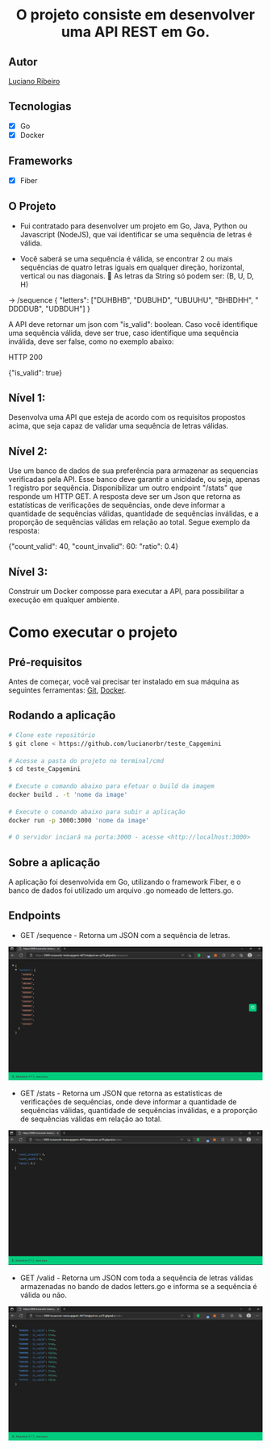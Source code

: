 <h1 align="center">
O projeto consiste em desenvolver uma API REST em Go.
</h1>

## Autor

[Luciano Ribeiro](https://github.com/lucianorbr)

## Tecnologias

- [x] Go
- [x] Docker

## Frameworks
- [x] Fiber


## O Projeto
- Fui contratado para desenvolver um projeto em Go, Java, Python ou Javascript (NodeJS),
  que vai identificar se uma sequência de letras é válida. 


- Você saberá se uma sequência é válida, se encontrar 2 ou mais sequências de quatro
  letras iguais em qualquer direção, horizontal, vertical ou nas diagonais.
   As letras da String só podem ser: (B, U, D, H)


<p>-> /sequence
{
"letters": ["DUHBHB", "DUBUHD", "UBUUHU", "BHBDHH", " DDDDUB", "UDBDUH"]
} </p> 

<p>A API deve retornar um json com "is_valid": boolean. Caso você identifique uma sequência
válida, deve ser true, caso identifique uma sequência inválida, deve ser false, como no
exemplo abaixo:</p>

<p>HTTP 200</p>

{"is_valid": true}

## Nível 1:
Desenvolva uma API que esteja de acordo com os requisitos propostos acima, que seja capaz
de validar uma sequência de letras válidas.


## Nível 2:
<p>
Use um banco de dados de sua preferência para armazenar as sequencias verificadas pela API. 
Esse banco deve garantir a unicidade, ou seja, apenas 1 registro por sequência. 
Disponibilizar um outro endpoint "/stats" que responde um HTTP GET. A resposta deve ser um 
Json que retorna as estatísticas de verificações de sequências, onde deve informar a 
quantidade de sequências válidas, quantidade de sequências inválidas, e a proporção de 
sequências válidas em relação ao total. Segue exemplo da resposta:
</p>

<p>
{"count_valid": 40, "count_invalid": 60: "ratio": 0.4} 
</p>

## Nível 3:
<p>
Construir um Docker composse para executar a API, para possibilitar a execução em qualquer 
ambiente. 
</p>

# Como executar o projeto

## Pré-requisitos

Antes de começar, você vai precisar ter instalado em sua máquina as seguintes ferramentas:
[Git](https://git-scm.com), [Docker](https://www.docker.com/).

## Rodando a aplicação

```bash
# Clone este repositório
$ git clone < https://github.com/lucianorbr/teste_Capgemini

# Acesse a pasta do projeto no terminal/cmd
$ cd teste_Capgemini

# Execute o comando abaixo para efetuar o build da imagem
docker build . -t 'nome da image'

# Execute o comando abaixo para subir a aplicação
docker run -p 3000:3000 'nome da image'

# O servidor inciará na porta:3000 - acesse <http://localhost:3000>
```

## Sobre a aplicação


A aplicação foi desenvolvida em Go, utilizando o framework Fiber, e o banco de dados foi utilizado um arquivo .go nomeado de letters.go.

## Endpoints
- GET /sequence - Retorna um JSON com a sequência de letras.

![img_6.png](assets/sequence.png)

- GET /stats - Retorna um JSON que retorna as estatísticas de verificações de sequências, onde deve informar a 
quantidade de sequências válidas, quantidade de sequências inválidas, e a proporção de 
sequências válidas em relação ao total.

![img_4.png](assets/stats.png)

- GET /valid - Retorna um JSON com toda a sequência de letras válidas armazenadas no bando de dados letters.go e informa se a sequência é válida ou não.

![img_7.png](assets/valid.png)









